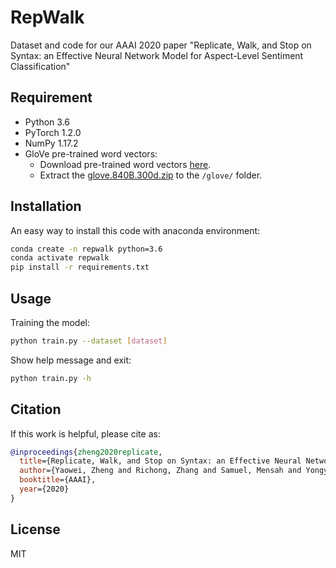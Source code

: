 # RepWalk

Dataset and code for our AAAI 2020 paper "Replicate, Walk, and Stop on Syntax: an Effective Neural Network Model for Aspect-Level Sentiment Classification"

## Requirement

- Python 3.6
- PyTorch 1.2.0
- NumPy 1.17.2
- GloVe pre-trained word vectors:
  - Download pre-trained word vectors [here](https://github.com/stanfordnlp/GloVe#download-pre-trained-word-vectors).
  - Extract the [glove.840B.300d.zip](http://nlp.stanford.edu/data/wordvecs/glove.840B.300d.zip) to the `/glove/` folder.

## Installation

An easy way to install this code with anaconda environment:

```bash
conda create -n repwalk python=3.6
conda activate repwalk
pip install -r requirements.txt
```

## Usage

Training the model:

```bash
python train.py --dataset [dataset]
```

Show help message and exit:

```bash
python train.py -h
```

## Citation

If this work is helpful, please cite as:

```bibtex
@inproceedings{zheng2020replicate,
  title={Replicate, Walk, and Stop on Syntax: an Effective Neural Network Model for Aspect-Level Sentiment Classification},
  author={Yaowei, Zheng and Richong, Zhang and Samuel, Mensah and Yongyi, Mao},
  booktitle={AAAI},
  year={2020}
}
```

## License

MIT
